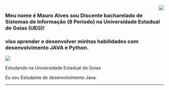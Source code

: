 <img align='right' src="https://github-readme-stats.vercel.app/api?username=iuricode&show_icons=true&title_color=783c00&text_color=af552e&icon_color=783c00&bg_color=f8efd4&cache_seconds=2300">

### Meu nome é Mauro Alves sou Discente bacharelado de Sistemas de Informação (8 Periodo) na Universidade Estadual de Goias (UEG)!
### viso aprender e desenvolver minhas habilidades com desenvolvimento JAVA e Python.

<img src="https://img.shields.io/static/v1?label=Overview&message=MauroAlves&color=f8efd4&style=for-the-badge&logo=GitHub">

<p>

Estudando na Universidade Estadual de Goias<br/>

Eu sou Estudante de desenvolvimento Java.


</p>
<hr>
